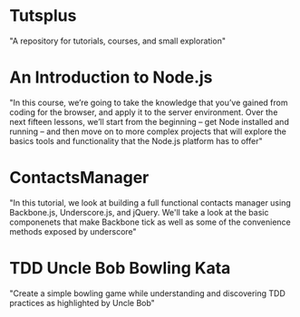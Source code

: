Tutsplus
========
"A repository for tutorials, courses, and small exploration"

An Introduction to Node.js
========
"In this course, we’re going to take the knowledge that you’ve gained from coding for the browser, and apply it to the server environment. Over the next fifteen lessons, we’ll start from the beginning – get Node installed and running – and then move on to more complex projects that will explore the basics tools and functionality that the Node.js platform has to offer"

ContactsManager
========
"In this tutorial, we look at building a full functional contacts manager using Backbone.js, Underscore.js, and jQuery. We'll take a look at the basic componenets that make Backbone tick as well as some of the convenience methods exposed by underscore"

TDD Uncle Bob Bowling Kata
========
"Create a simple bowling game while understanding and discovering TDD practices as highlighted by Uncle Bob"
